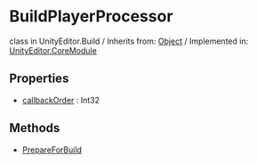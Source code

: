 # BuildPlayerProcessor
class in UnityEditor.Build
 / Inherits from: <a href="https://docs.unity3d.com/6000.0/Documentation/ScriptReference/Object.html">Object</a> / Implemented in: <a href="https://docs.unity3d.com/6000.0/Documentation/ScriptReference/UnityEditor.CoreModule.html">UnityEditor.CoreModule</a>

## Properties
- <a href="https://docs.unity3d.com/6000.0/Documentation/ScriptReference/BuildPlayerProcessor-callbackOrder.html">callbackOrder</a> : Int32

## Methods
- <a href="https://docs.unity3d.com/6000.0/Documentation/ScriptReference/BuildPlayerProcessor.PrepareForBuild.html">PrepareForBuild</a>
